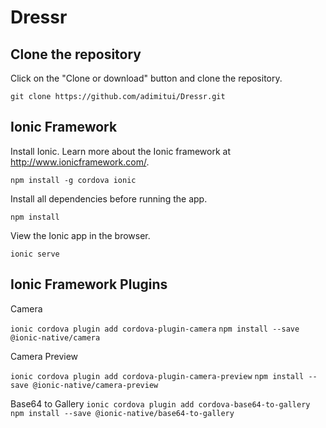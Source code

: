 # Dressr

## Clone the repository

Click on the "Clone or download" button and clone the repository.

`git clone https://github.com/adimitui/Dressr.git`

## Ionic Framework

Install Ionic. Learn more about the Ionic framework at http://www.ionicframework.com/.

`npm install -g cordova ionic`

Install all dependencies before running the app.

`npm install`

View the Ionic app in the browser.

`ionic serve`

## Ionic Framework Plugins

Camera

`ionic cordova plugin add cordova-plugin-camera`
`npm install --save @ionic-native/camera`

Camera Preview

`ionic cordova plugin add cordova-plugin-camera-preview`
`npm install --save @ionic-native/camera-preview`

Base64 to Gallery
`ionic cordova plugin add cordova-base64-to-gallery`
`npm install --save @ionic-native/base64-to-gallery`